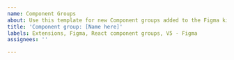 ```yaml
---
name: Component Groups
about: Use this template for new Component groups added to the Figma kit
title: 'Component group: [Name here]'
labels: Extensions, Figma, React component groups, V5 - Figma
assignees: ''

---
```



